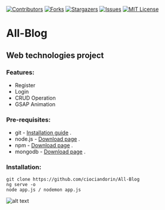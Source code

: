 [![Contributors][contributors-shield]][contributors-url]
[![Forks][forks-shield]][forks-url]
[![Stargazers][stars-shield]][stars-url]
[![Issues][issues-shield]][issues-url]
[![MIT License][license-shield]][license-url]

# All-Blog
## Web technologies project

### Features:
* Register
* Login
* CRUD Operation
* GSAP Animation

### Pre-requisites:
* git - [Installation guide](https://www.linode.com/docs/development/version-control/how-to-install-git-on-linux-mac-and-windows/) .  
* node.js - [Download page](https://nodejs.org/en/download/) .  
* npm - [Download page](https://angular.io/cli) .  
* mongodb - [Download page](https://www.mongodb.com/download-center/community) .  

### Installation:
``` 
git clone https://github.com/ciociandorin/All-Blog
ng serve -o
node app.js / nodemon app.js
```
![alt text](https://miro.medium.com/max/825/0*P9YZRA4H7jlrjRS3.png)

[contributors-shield]: https://img.shields.io/github/contributors/ciociandorin/All-Blog.svg?style=for-the-badge
[contributors-url]: https://github.com/ciociandorin/All-Blog/graphs/contributors
[forks-shield]: https://img.shields.io/github/forks/othneildrew/Best-README-Template.svg?style=for-the-badge
[forks-url]: https://github.com/othneildrew/Best-README-Template/network/members
[stars-shield]: https://img.shields.io/github/stars/othneildrew/Best-README-Template.svg?style=for-the-badge
[stars-url]: https://github.com/othneildrew/Best-README-Template/stargazers
[issues-shield]: https://img.shields.io/github/issues/othneildrew/Best-README-Template.svg?style=for-the-badge
[issues-url]: https://github.com/othneildrew/Best-README-Template/issues
[license-shield]: https://img.shields.io/github/license/othneildrew/Best-README-Template.svg?style=for-the-badge
[license-url]: https://github.com/othneildrew/Best-README-Template/blob/master/LICENSE.txt
